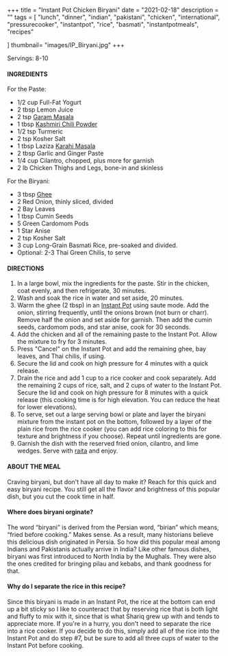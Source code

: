 +++
title = "Instant Pot Chicken Biryani"
date = "2021-02-18"
description = ""
tags = [
    "lunch",
    "dinner",
    "indian",
    "pakistani",
    "chicken",
    "international",
    "pressurecooker",
    "instantpot",
    "rice",
    "basmati",
    "instantpotmeals",
    "recipes"
  
]
thumbnail= "images/IP_Biryani.jpg"
+++

Servings: 8-10 <!--more-->

#### INGREDIENTS 

For the Paste:

* 1/2 cup Full-Fat Yogurt 
* 2 tbsp Lemon Juice
* 2 tsp [Garam Masala](https://amzn.to/3u0tvEX) 
* 1 tbsp [Kashmiri Chili Powder](https://amzn.to/3jP2lMC)
* 1/2 tsp Turmeric
* 2 tsp Kosher Salt 
* 1 tbsp Laziza [Karahi Masala](https://amzn.to/2MYzcmx)
* 2 tbsp Garlic and Ginger Paste 
* 1/4 cup Cilantro, chopped, plus more for garnish
* 2 lb Chicken Thighs and Legs, bone-in and skinless 

For the Biryani: 

* 3 tbsp [Ghee](https://amzn.to/2ZkJkrW) 
* 2 Red Onion, thinly sliced, divided
* 2 Bay Leaves
* 1 tbsp Cumin Seeds
* 5 Green Cardomom Pods
* 1 Star Anise
* 2 tsp Kosher Salt 
* 3 cup Long-Grain Basmati Rice, pre-soaked and divided. 
* Optional: 2-3 Thai Green Chilis, to serve 

#### DIRECTIONS 

1. In a large bowl, mix the ingredients for the paste. Stir in the chicken, coat evenly, and then refrigerate, 30 minutes. 
2. Wash and soak the rice in water and set aside, 20 minutes. 
3. Warm the ghee (2 tbsp) in an [Instant Pot](https://amzn.to/3qfNYCZ) using saute mode. Add the onion, stirring frequently, until the onions brown (not burn or charr). Remove half the onion and set aside for garnish. Then add the cumin seeds, cardomom pods, and star anise, cook for 30 seconds. 
4. Add the chicken and all of the remaining paste to the Instant Pot. Allow the mixture to fry for 3 minutes. 
5. Press "Cancel" on the Instant Pot and add the remaining ghee, bay leaves, and Thai chilis, if using.
6. Secure the lid and cook on high pressure for 4 minutes with a quick release. 
7. Drain the rice and add 1 cup to a rice cooker and cook separately. Add the remaining 2 cups of rice, salt, and 2 cups of water to the Instant Pot. Secure the lid and cook on high pressure for 8 minutes with a quick release (this cooking time is for high elevation. You can reduce the heat for lower elevations). 
8. To serve, set out a large serving bowl or plate and layer the biryani mixture from the instant pot on the bottom, followed by a layer of the plain rice from the rice cooker (you can add rice coloring to this for texture and brightness if you choose). Repeat until ingredients are gone. 
9. Garnish the dish with the reserved fried onion, cilantro, and lime wedges. Serve with [raita](https://www.jamilghar.com/recipe/raita/) and enjoy. 


#### ABOUT THE MEAL

Craving biryani, but don't have all day to make it? Reach for this quick and easy biryani recipe. You still get all the flavor and brightness of this popular dish, but you cut the cook time in half. 


#### Where does biryani orginate? 

The word “biryani” is derived from the Persian word, “birian” which means, “fried before cooking.” Makes sense. As a result, many historians believe this delicious dish originated in Persia. So how did this popular meal among Indians and Pakistanis actually arrive in India? Like other famous dishes, biryani was first introduced to North India by the Mughals. They were also the ones credited for bringing pilau and kebabs, and thank goodness for that. 

#### Why do I separate the rice in this recipe? 

Since this biryani is made in an Instant Pot, the rice at the bottom can end up a bit sticky so I like to counteract that by reserving rice that is both light and fluffy to mix with it, since that is what Shariq grew up with and tends to appreciate more. If you're in a hurry, you don't need to separate the rice into a rice cooker. If you decide to do this, simply add all of the rice into the Instant Pot and do step #7, but be sure to add all three cups of water to the Instant Pot before cooking. 

